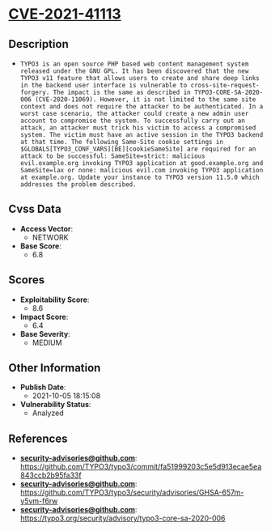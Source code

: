 
# [CVE-2021-41113](https://cve.mitre.org/cgi-bin/cvename.cgi?name=CVE-2021-41113)

## Description

- `TYPO3 is an open source PHP based web content management system released under the GNU GPL. It has been discovered that the new TYPO3 v11 feature that allows users to create and share deep links in the backend user interface is vulnerable to cross-site-request-forgery. The impact is the same as described in TYPO3-CORE-SA-2020-006 (CVE-2020-11069). However, it is not limited to the same site context and does not require the attacker to be authenticated. In a worst case scenario, the attacker could create a new admin user account to compromise the system. To successfully carry out an attack, an attacker must trick his victim to access a compromised system. The victim must have an active session in the TYPO3 backend at that time. The following Same-Site cookie settings in $GLOBALS[TYPO3_CONF_VARS][BE][cookieSameSite] are required for an attack to be successful: SameSite=strict: malicious evil.example.org invoking TYPO3 application at good.example.org and SameSite=lax or none: malicious evil.com invoking TYPO3 application at example.org. Update your instance to TYPO3 version 11.5.0 which addresses the problem described.`

## Cvss Data

- **Access Vector**:
  - NETWORK
- **Base Score**:
  - 6.8

## Scores

- **Exploitability Score**:
  - 8.6
- **Impact Score**:
  - 6.4
- **Base Severity**:
  - MEDIUM

## Other Information

- **Publish Date**:
  - 2021-10-05 18:15:08
- **Vulnerability Status**:
  - Analyzed

## References

- **security-advisories@github.com**: https://github.com/TYPO3/typo3/commit/fa51999203c5e5d913ecae5ea843ccb2b95fa33f
- **security-advisories@github.com**: https://github.com/TYPO3/typo3/security/advisories/GHSA-657m-v5vm-f6rw
- **security-advisories@github.com**: https://typo3.org/security/advisory/typo3-core-sa-2020-006
